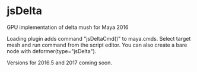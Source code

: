 # jsDelta
GPU implementation of delta mush for Maya 2016

Loading plugin adds command "jsDeltaCmd()" to maya.cmds. Select target mesh and run command from the script editor. You can also create a bare node with deformer(type="jsDelta").

Versions for 2016.5 and 2017 coming soon.
